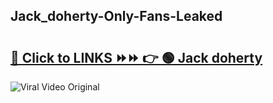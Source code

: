 
 ## Jack_doherty-Only-Fans-Leaked

# <h2><a href="https://clipsfans.com/Jack_doherty&ref=git">🔗 Click to LINKS ⏩⏩ 👉 🟢 Jack doherty </a></h2>

<a href="https://clipsfans.com/Jack_doherty&ref=git" rel="nofollow" data-target="animated-image.originalLink"><img src="https://i.ibb.co.com/xMMVF88/686577567.gif" alt="Viral Video Original" style="max-width: 100%; display: inline-block;" data-target="animated-image.originalImage"></a>
